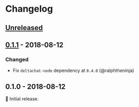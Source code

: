 # Changelog

## [Unreleased]

## [0.1.1] - 2018-08-12

### Changed
* Fix `deltachat-node` dependency at `0.4.0` (@ralphtheninja)

## 0.1.0 - 2018-08-12

:seedling: Initial release.

[Unreleased]: https://github.com/deltachat/deltachat-node/compare/v0.1.1...HEAD
[0.1.1]: https://github.com/deltachat/deltachat-node/compare/v0.1.0...v0.1.1
